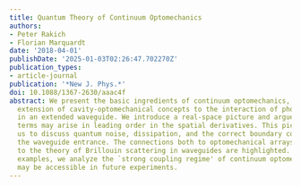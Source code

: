 ```yaml
---
title: Quantum Theory of Continuum Optomechanics
authors:
- Peter Rakich
- Florian Marquardt
date: '2018-04-01'
publishDate: '2025-01-03T02:26:47.702270Z'
publication_types:
- article-journal
publication: '*New J. Phys.*'
doi: 10.1088/1367-2630/aaac4f
abstract: We present the basic ingredients of continuum optomechanics, i.e. the suitable
  extension of cavity-optomechanical concepts to the interaction of photons and phonons
  in an extended waveguide. We introduce a real-space picture and argue which coupling
  terms may arise in leading order in the spatial derivatives. This picture allows
  us to discuss quantum noise, dissipation, and the correct boundary conditions at
  the waveguide entrance. The connections both to optomechanical arrays as well as
  to the theory of Brillouin scattering in waveguides are highlighted. Among other
  examples, we analyze the `strong coupling regime' of continuum optomechanics that
  may be accessible in future experiments.
---
```

